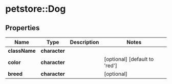 # petstore::Dog


## Properties
Name | Type | Description | Notes
------------ | ------------- | ------------- | -------------
**className** | **character** |  | 
**color** | **character** |  | [optional] [default to &#39;red&#39;]
**breed** | **character** |  | [optional] 


